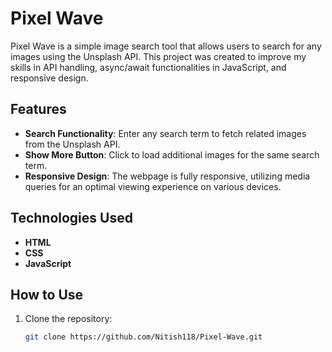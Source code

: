 # Pixel Wave 

Pixel Wave is a simple image search tool that allows users to search for any images using the Unsplash API. This project was created to improve my skills in API handling, async/await functionalities in JavaScript, and responsive design.

## Features

- **Search Functionality**: Enter any search term to fetch related images from the Unsplash API.
- **Show More Button**: Click to load additional images for the same search term.
- **Responsive Design**: The webpage is fully responsive, utilizing media queries for an optimal viewing experience on various devices.

## Technologies Used

- **HTML**
- **CSS**
- **JavaScript**

## How to Use

1. Clone the repository:
   ```sh
   git clone https://github.com/Nitish118/Pixel-Wave.git
